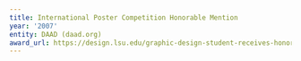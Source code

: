 ```yaml
---
title: International Poster Competition Honorable Mention
year: '2007'
entity: DAAD (daad.org)
award_url: https://design.lsu.edu/graphic-design-student-receives-honorable-mention-in-international-competition/
---
```


